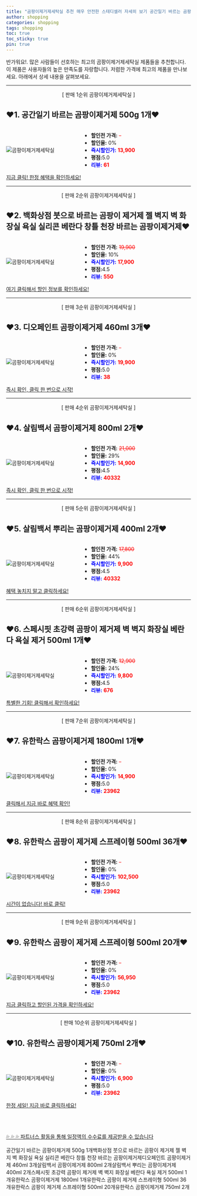 ```yaml
---
title: "곰팡이제거제세탁실 추천 매우 안전한 스테디셀러 자세히 보기 공간일기 바르는 곰팡이제거제 500g 1개"
author: shopping
categories: shopping
tags: shopping
toc: true
toc_sticky: true
pin: true
---
```

반가워요!. 많은 사람들이 선호하는 최고의 곰팡이제거제세탁실 제품들을 추천합니다. 이 제품은 사용자들의 높은 만족도를 자랑합니다. 저렴한 가격에 최고의 제품을 만나보세요. 아래에서 상세 내용을 살펴보세요.

---
<p class="toplist" style="margin: 0 auto; display: block; width: fit-content;">[ 판매 1순위 곰팡이제거제세탁실 ]</p>

<h2><strong>❤️1. 공간일기 바르는 곰팡이제거제 500g 1개❤️</strong></h2>

<div style="display: flex; align-items: center;">
    <div style="flex: 0.4;">
        <img src="https://thumbnail6.coupangcdn.com/thumbnails/remote/230x230ex/image/vendor_inventory/47e5/3a9742ea3435aba3c7ab0ccdcc424b754d14d271d68856bef58861b34d65.png" alt="곰팡이제거제세탁실" style="max-width: 100%;">
    </div>
    <div style="flex: 0.6; margin-left: 10px;">
        <ul>
            <li><strong>할인전 가격:</strong> <del style="color: red;">-</del></li>
            <li><strong>할인율:</strong> 0%</li>
            <li><span style='color:blue'><strong>즉시할인가:</strong></span> <span style='color:red'><strong>13,900</strong></span></li>
            <li><strong>평점:</strong>5.0</li>
            <li><span style='color:blue'><strong>리뷰:</strong></span> <span style='color:red'><strong>61</strong></span></li>
        </ul>
    </div>
</div>
<div class="center">
    <a href="https://selin100587001.github.io?lptag=AF9450613&subid=githubio&pageKey=7353609435&traceid=V0-153&itemId=18928814114&vendorItemId=85656318463" class="myButton">
        지금 클릭! 한정 혜택을 확인하세요!
    </a>
</div>


---
<p class="toplist" style="margin: 0 auto; display: block; width: fit-content;">[ 판매 2순위 곰팡이제거제세탁실 ]</p>

<h2><strong>❤️2. 백화상점 붓으로 바르는 곰팡이 제거제 젤 벽지 벽 화장실 욕실 실리콘 베란다 창틀 천장 바르는 곰팡이제거제❤️</strong></h2>

<div style="display: flex; align-items: center;">
    <div style="flex: 0.4;">
        <img src="https://thumbnail6.coupangcdn.com/thumbnails/remote/230x230ex/image/vendor_inventory/95d2/168ed6efcf106afba2d65bd09b149ab48e5bf3724807c331c97218088057.jpg" alt="곰팡이제거제세탁실" style="max-width: 100%;">
    </div>
    <div style="flex: 0.6; margin-left: 10px;">
        <ul>
            <li><strong>할인전 가격:</strong> <del style="color: red;">19,900</del></li>
            <li><strong>할인율:</strong> 10%</li>
            <li><span style='color:blue'><strong>즉시할인가:</strong></span> <span style='color:red'><strong>17,900</strong></span></li>
            <li><strong>평점:</strong>4.5</li>
            <li><span style='color:blue'><strong>리뷰:</strong></span> <span style='color:red'><strong>550</strong></span></li>
        </ul>
    </div>
</div>
<div class="center">
    <a href="https://selin100587001.github.io?lptag=AF9450613&subid=githubio&pageKey=7662349380&traceid=V0-153&itemId=20417271170&vendorItemId=88182938552" class="myButton">
        여기 클릭해서 할인 정보를 확인하세요!
    </a>
</div>


---
<p class="toplist" style="margin: 0 auto; display: block; width: fit-content;">[ 판매 3순위 곰팡이제거제세탁실 ]</p>

<h2><strong>❤️3. 디오페인트 곰팡이제거제 460ml 3개❤️</strong></h2>

<div style="display: flex; align-items: center;">
    <div style="flex: 0.4;">
        <img src="https://thumbnail6.coupangcdn.com/thumbnails/remote/230x230ex/image/vendor_inventory/2fd9/783c59c4329a34311353370533529b8da22d1884b5adbf45b4dddd56ca9a.png" alt="곰팡이제거제세탁실" style="max-width: 100%;">
    </div>
    <div style="flex: 0.6; margin-left: 10px;">
        <ul>
            <li><strong>할인전 가격:</strong> <del style="color: red;">-</del></li>
            <li><strong>할인율:</strong> 0%</li>
            <li><span style='color:blue'><strong>즉시할인가:</strong></span> <span style='color:red'><strong>19,900</strong></span></li>
            <li><strong>평점:</strong>5.0</li>
            <li><span style='color:blue'><strong>리뷰:</strong></span> <span style='color:red'><strong>38</strong></span></li>
        </ul>
    </div>
</div>
<div class="center">
    <a href="https://selin100587001.github.io?lptag=AF9450613&subid=githubio&pageKey=7424789439&traceid=V0-153&itemId=19270449828&vendorItemId=3083958540" class="myButton">
        즉시 확인, 클릭 한 번으로 시작!
    </a>
</div>


---
<p class="toplist" style="margin: 0 auto; display: block; width: fit-content;">[ 판매 4순위 곰팡이제거제세탁실 ]</p>

<h2><strong>❤️4. 살림백서 곰팡이제거제 800ml 2개❤️</strong></h2>

<div style="display: flex; align-items: center;">
    <div style="flex: 0.4;">
        <img src="https://thumbnail10.coupangcdn.com/thumbnails/remote/230x230ex/image/rs_quotation_api/sih9tuom/21fd9e40da674954b9662287fb8517c2.jpg" alt="곰팡이제거제세탁실" style="max-width: 100%;">
    </div>
    <div style="flex: 0.6; margin-left: 10px;">
        <ul>
            <li><strong>할인전 가격:</strong> <del style="color: red;">21,000</del></li>
            <li><strong>할인율:</strong> 29%</li>
            <li><span style='color:blue'><strong>즉시할인가:</strong></span> <span style='color:red'><strong>14,900</strong></span></li>
            <li><strong>평점:</strong>4.5</li>
            <li><span style='color:blue'><strong>리뷰:</strong></span> <span style='color:red'><strong>40332</strong></span></li>
        </ul>
    </div>
</div>
<div class="center">
    <a href="https://selin100587001.github.io?lptag=AF9450613&subid=githubio&pageKey=250854748&traceid=V0-153&itemId=13209756704&vendorItemId=80468224022" class="myButton">
        즉시 확인, 클릭 한 번으로 시작!
    </a>
</div>


---
<p class="toplist" style="margin: 0 auto; display: block; width: fit-content;">[ 판매 5순위 곰팡이제거제세탁실 ]</p>

<h2><strong>❤️5. 살림백서 뿌리는 곰팡이제거제 400ml 2개❤️</strong></h2>

<div style="display: flex; align-items: center;">
    <div style="flex: 0.4;">
        <img src="https://thumbnail7.coupangcdn.com/thumbnails/remote/230x230ex/image/retail/images/1142589327517471-34594209-1cf5-4990-8e11-1629bc90d956.jpg" alt="곰팡이제거제세탁실" style="max-width: 100%;">
    </div>
    <div style="flex: 0.6; margin-left: 10px;">
        <ul>
            <li><strong>할인전 가격:</strong> <del style="color: red;">17,800</del></li>
            <li><strong>할인율:</strong> 44%</li>
            <li><span style='color:blue'><strong>즉시할인가:</strong></span> <span style='color:red'><strong>9,900</strong></span></li>
            <li><strong>평점:</strong>4.5</li>
            <li><span style='color:blue'><strong>리뷰:</strong></span> <span style='color:red'><strong>40332</strong></span></li>
        </ul>
    </div>
</div>
<div class="center">
    <a href="https://selin100587001.github.io?lptag=AF9450613&subid=githubio&pageKey=250854748&traceid=V0-153&itemId=791996697&vendorItemId=5009815577" class="myButton">
        혜택 놓치지 말고 클릭하세요!
    </a>
</div>


---
<p class="toplist" style="margin: 0 auto; display: block; width: fit-content;">[ 판매 6순위 곰팡이제거제세탁실 ]</p>

<h2><strong>❤️6. 스페시핏 초강력 곰팡이 제거제 벽 벽지 화장실 베란다 욕실 제거 500ml 1개❤️</strong></h2>

<div style="display: flex; align-items: center;">
    <div style="flex: 0.4;">
        <img src="https://thumbnail10.coupangcdn.com/thumbnails/remote/230x230ex/image/vendor_inventory/863d/d6379d623fc1107cd3d7b595de0dc72123964a9d85a54d149886bf18c939.jpg" alt="곰팡이제거제세탁실" style="max-width: 100%;">
    </div>
    <div style="flex: 0.6; margin-left: 10px;">
        <ul>
            <li><strong>할인전 가격:</strong> <del style="color: red;">12,900</del></li>
            <li><strong>할인율:</strong> 24%</li>
            <li><span style='color:blue'><strong>즉시할인가:</strong></span> <span style='color:red'><strong>9,800</strong></span></li>
            <li><strong>평점:</strong>4.5</li>
            <li><span style='color:blue'><strong>리뷰:</strong></span> <span style='color:red'><strong>676</strong></span></li>
        </ul>
    </div>
</div>
<div class="center">
    <a href="https://selin100587001.github.io?lptag=AF9450613&subid=githubio&pageKey=6562952195&traceid=V0-153&itemId=21183219188&vendorItemId=88244665834" class="myButton">
        특별한 기회! 클릭해서 확인하세요!
    </a>
</div>


---
<p class="toplist" style="margin: 0 auto; display: block; width: fit-content;">[ 판매 7순위 곰팡이제거제세탁실 ]</p>

<h2><strong>❤️7. 유한락스 곰팡이제거제 1800ml 1개❤️</strong></h2>

<div style="display: flex; align-items: center;">
    <div style="flex: 0.4;">
        <img src="https://thumbnail6.coupangcdn.com/thumbnails/remote/230x230ex/image/vendor_inventory/3fc6/abdf6d540029068663dee063f5c50a23aca83bcf5bc4ab91402d11a99e5a.jpg" alt="곰팡이제거제세탁실" style="max-width: 100%;">
    </div>
    <div style="flex: 0.6; margin-left: 10px;">
        <ul>
            <li><strong>할인전 가격:</strong> <del style="color: red;">-</del></li>
            <li><strong>할인율:</strong> 0%</li>
            <li><span style='color:blue'><strong>즉시할인가:</strong></span> <span style='color:red'><strong>14,900</strong></span></li>
            <li><strong>평점:</strong>5.0</li>
            <li><span style='color:blue'><strong>리뷰:</strong></span> <span style='color:red'><strong>23962</strong></span></li>
        </ul>
    </div>
</div>
<div class="center">
    <a href="https://selin100587001.github.io?lptag=AF9450613&subid=githubio&pageKey=7229548794&traceid=V0-153&itemId=22640130186&vendorItemId=89680782556" class="myButton">
        클릭해서 지금 바로 혜택 확인!
    </a>
</div>


---
<p class="toplist" style="margin: 0 auto; display: block; width: fit-content;">[ 판매 8순위 곰팡이제거제세탁실 ]</p>

<h2><strong>❤️8. 유한락스 곰팡이 제거제 스프레이형 500ml 36개❤️</strong></h2>

<div style="display: flex; align-items: center;">
    <div style="flex: 0.4;">
        <img src="https://thumbnail6.coupangcdn.com/thumbnails/remote/230x230ex/image/vendor_inventory/4c22/1e28977a7b3c85c63673873d327d5e4e08d60d22d41b57cfd6dc2b1b4eee.jpg" alt="곰팡이제거제세탁실" style="max-width: 100%;">
    </div>
    <div style="flex: 0.6; margin-left: 10px;">
        <ul>
            <li><strong>할인전 가격:</strong> <del style="color: red;">-</del></li>
            <li><strong>할인율:</strong> 0%</li>
            <li><span style='color:blue'><strong>즉시할인가:</strong></span> <span style='color:red'><strong>102,500</strong></span></li>
            <li><strong>평점:</strong>5.0</li>
            <li><span style='color:blue'><strong>리뷰:</strong></span> <span style='color:red'><strong>23962</strong></span></li>
        </ul>
    </div>
</div>
<div class="center">
    <a href="https://selin100587001.github.io?lptag=AF9450613&subid=githubio&pageKey=7229548794&traceid=V0-153&itemId=21019707049&vendorItemId=88083953891" class="myButton">
        시간이 없습니다! 바로 클릭!
    </a>
</div>


---
<p class="toplist" style="margin: 0 auto; display: block; width: fit-content;">[ 판매 9순위 곰팡이제거제세탁실 ]</p>

<h2><strong>❤️9. 유한락스 곰팡이 제거제 스프레이형 500ml 20개❤️</strong></h2>

<div style="display: flex; align-items: center;">
    <div style="flex: 0.4;">
        <img src="https://thumbnail8.coupangcdn.com/thumbnails/remote/230x230ex/image/vendor_inventory/5ba8/d3801df73cd1878a13b9e67f85ec2d921d1131593a147f9d0dcfc7acaabb.jpg" alt="곰팡이제거제세탁실" style="max-width: 100%;">
    </div>
    <div style="flex: 0.6; margin-left: 10px;">
        <ul>
            <li><strong>할인전 가격:</strong> <del style="color: red;">-</del></li>
            <li><strong>할인율:</strong> 0%</li>
            <li><span style='color:blue'><strong>즉시할인가:</strong></span> <span style='color:red'><strong>56,950</strong></span></li>
            <li><strong>평점:</strong>5.0</li>
            <li><span style='color:blue'><strong>리뷰:</strong></span> <span style='color:red'><strong>23962</strong></span></li>
        </ul>
    </div>
</div>
<div class="center">
    <a href="https://selin100587001.github.io?lptag=AF9450613&subid=githubio&pageKey=7229548794&traceid=V0-153&itemId=20973883383&vendorItemId=88038916999" class="myButton">
        지금 클릭하고 할인된 가격을 확인하세요!
    </a>
</div>


---
<p class="toplist" style="margin: 0 auto; display: block; width: fit-content;">[ 판매 10순위 곰팡이제거제세탁실 ]</p>

<h2><strong>❤️10. 유한락스 곰팡이제거제 750ml 2개❤️</strong></h2>

<div style="display: flex; align-items: center;">
    <div style="flex: 0.4;">
        <img src="https://thumbnail10.coupangcdn.com/thumbnails/remote/230x230ex/image/retail/images/2024/07/15/11/4/88a4922e-c009-4e0c-8cd2-18623f5791ec.jpg" alt="곰팡이제거제세탁실" style="max-width: 100%;">
    </div>
    <div style="flex: 0.6; margin-left: 10px;">
        <ul>
            <li><strong>할인전 가격:</strong> <del style="color: red;">-</del></li>
            <li><strong>할인율:</strong> 0%</li>
            <li><span style='color:blue'><strong>즉시할인가:</strong></span> <span style='color:red'><strong>6,900</strong></span></li>
            <li><strong>평점:</strong>5.0</li>
            <li><span style='color:blue'><strong>리뷰:</strong></span> <span style='color:red'><strong>23962</strong></span></li>
        </ul>
    </div>
</div>
<div class="center">
    <a href="https://selin100587001.github.io?lptag=AF9450613&subid=githubio&pageKey=7229548794&traceid=V0-153&itemId=23685224215&vendorItemId=90710409953" class="myButton">
        한정 세일! 지금 바로 클릭하세요!
    </a>
</div>

<br><br><br>[💦 💦 💦 파트너스 활동을 통해 일정액의 수수료를 제공받을 수 있습니다](https://link.coupang.com/a/bcpT2c)<br><br>공간일기 바르는 곰팡이제거제 500g 1개백화상점 붓으로 바르는 곰팡이 제거제 젤 벽지 벽 화장실 욕실 실리콘 베란다 창틀 천장 바르는 곰팡이제거제디오페인트 곰팡이제거제 460ml 3개살림백서 곰팡이제거제 800ml 2개살림백서 뿌리는 곰팡이제거제 400ml 2개스페시핏 초강력 곰팡이 제거제 벽 벽지 화장실 베란다 욕실 제거 500ml 1개유한락스 곰팡이제거제 1800ml 1개유한락스 곰팡이 제거제 스프레이형 500ml 36개유한락스 곰팡이 제거제 스프레이형 500ml 20개유한락스 곰팡이제거제 750ml 2개
